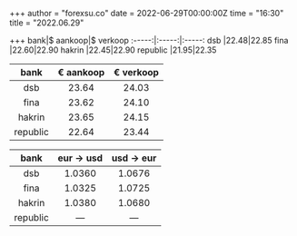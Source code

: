 +++
author = "forexsu.co"
date = 2022-06-29T00:00:00Z
time = "16:30"
title = "2022.06.29"

+++
bank|$ aankoop|$ verkoop
:-----:|:-----:|:-----:
dsb  |22.48|22.85
fina  |22.60|22.90
hakrin  |22.45|22.90
republic  |21.95|22.35

bank|€ aankoop|€ verkoop
:-----:|:-----:|:-----:
dsb  |23.64|24.03
fina  |23.62|24.10
hakrin  |23.65|24.15
republic  |22.64|23.44

bank|eur → usd|usd → eur
:-----:|:-----:|:-----:
dsb  |1.0360|1.0676
fina  |1.0325|1.0725
hakrin  |1.0380|1.0680
republic  |—|—
